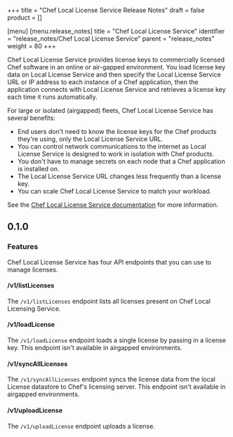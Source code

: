 +++
title = "Chef Local License Service Release Notes"
draft = false
product = []

[menu]
  [menu.release_notes]
    title = "Chef Local License Service"
    identifier = "release_notes/Chef Local License Service"
    parent = "release_notes"
    weight = 80
+++

Chef Local License Service provides license keys to commercially licensed Chef software in an online or air-gapped environment.
You load license key data on Local License Service and then specify the Local License Service URL or IP address to each instance of a Chef application, then the application connects with Local License Service and retrieves a license key each time it runs automatically.

For large or isolated (airgapped) fleets, Chef Local License Service has several benefits:

- End users don't need to know the license keys for the Chef products they're using, only the Local License Service URL.
- You can control network communications to the internet as Local License Service is designed to work in isolation with Chef products.
- You don't have to manage secrets on each node that a Chef application is installed on.
- The Local License Service URL changes less frequently than a license key.
- You can scale Chef Local License Service to match your workload.

See the [Chef Local License Service documentation](/licensing/local_license_service/) for more information.

## 0.1.0

### Features

Chef Local License Service has four API endpoints that you can use to manage licenses.

#### /v1/listLicenses

The `/v1/listLicenses` endpoint lists all licenses present on Chef Local Licensing Service.

#### /v1/loadLicense

The `/v1/loadLicense` endpoint loads a single license by passing in a license key. This endpoint isn't available in airgapped environments.

#### /v1/syncAllLicenses

The `/v1/syncAllLicenses` endpoint syncs the license data from the local License datastore to Chef's licensing server. This endpoint isn't available in airgapped environments.

#### /v1/uploadLicense

The `/v1/uploadLicense` endpoint uploads a license.
